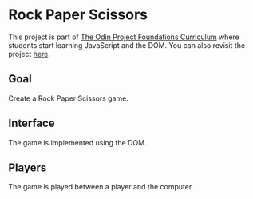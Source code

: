 # Rock Paper Scissors

This project is part of [The Odin Project Foundations Curriculum](https://www.theodinproject.com/lessons/foundations-rock-paper-scissors) where students start learning JavaScript and the DOM. You can also revisit the project [here](https://www.theodinproject.com/lessons/foundations-revisiting-rock-paper-scissors).

## Goal
Create a Rock Paper Scissors game.

## Interface
The game is implemented using the DOM.

## Players
The game is played between a player and the computer.